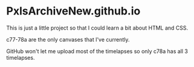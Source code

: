 # PxlsArchiveNew.github.io
This is just a little project so that I could learn a bit about HTML and CSS.

c77-78a are the only canvases that I've currently.

GitHub won't let me upload most of the timelapses so only c78a has all 3 timelapses.

